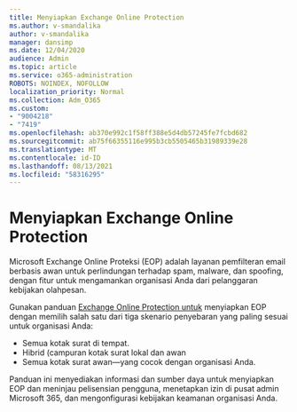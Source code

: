 ```yaml
---
title: Menyiapkan Exchange Online Protection
ms.author: v-smandalika
author: v-smandalika
manager: dansimp
ms.date: 12/04/2020
audience: Admin
ms.topic: article
ms.service: o365-administration
ROBOTS: NOINDEX, NOFOLLOW
localization_priority: Normal
ms.collection: Adm_O365
ms.custom:
- "9004218"
- "7419"
ms.openlocfilehash: ab370e992c1f58ff388e5d4db57245fe7fcbd682
ms.sourcegitcommit: ab75f66355116e995b3cb5505465b31989339e28
ms.translationtype: MT
ms.contentlocale: id-ID
ms.lasthandoff: 08/13/2021
ms.locfileid: "58316295"
---
```

# <a name="set-up-exchange-online-protection"></a>Menyiapkan Exchange Online Protection

Microsoft Exchange Online Proteksi (EOP) adalah layanan pemfilteran email berbasis awan untuk perlindungan terhadap spam, malware, dan spoofing, dengan fitur untuk mengamankan organisasi Anda dari pelanggaran kebijakan olahpesan.

Gunakan panduan [Exchange Online Protection untuk](https://admin.microsoft.com/adminportal/home?#/modernonboarding/setupexchangeonlineprotection) menyiapkan EOP dengan memilih salah satu dari tiga skenario penyebaran yang paling sesuai untuk organisasi Anda:

- Semua kotak surat di tempat.
- Hibrid (campuran kotak surat lokal dan awan
- Semua kotak surat awan—yang cocok dengan organisasi Anda.

Panduan ini menyediakan informasi dan sumber daya untuk menyiapkan EOP dan meninjau pelisensian pengguna, menetapkan izin di pusat admin Microsoft 365, dan mengonfigurasi kebijakan keamanan organisasi Anda.
